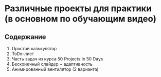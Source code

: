 # Различные проекты для практики (в основном по обучающим видео)

## Содержание

  1. Простой калькулятор
  2. ToDo-лист
  3. Часть задач из курса 50 Projects In 50 Days
  4. Бесконечный слайдер + адаптивность
  5. Анимированный вентилятор (2 варианта)
